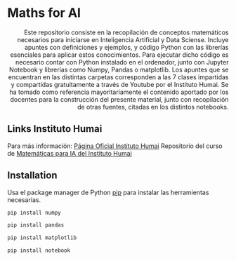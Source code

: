 # Maths for AI

<div style="text-align: right">Este repositorio consiste en la recopilación de conceptos matemáticos necesarios para iniciarse en Inteligencia Artificial y Data Sciense. Incluye apuntes con definiciones y ejemplos, y código Python con las librerías esenciales para aplicar estos conocimientos. Para ejecutar dicho código es necesario contar con Python instalado en el ordenador, junto con Jupyter Notebook y librerías como Numpy, Pandas o matplotlib.
Los apuntes que se encuentran en las distintas carpetas corresponden a las 7 clases impartidas y compartidas gratuitamente a través de Youtube por el Instituto Humai. Se ha tomado como referencia mayoritariamente el contenido aportado por los docentes para la construcción del presente material, junto con recopilación de otras fuentes, citadas en los distintos notebooks.</div>

## Links Instituto Humai

Para más información: [Página Oficial Instituto Humai](https://humai.com.ar/)
Repositorio del curso de [Matemáticas para IA del Instituto Humai](https://github.com/institutohumai/cursos-python/tree/master/MatematicasParaIA)

## Installation

Usa el package manager de Python [pip](https://pypi.org/project/pip/) para instalar las herramientas necesarias.

```bash
pip install numpy

pip install pandas

pip install matplotlib

pip install notebook
```
